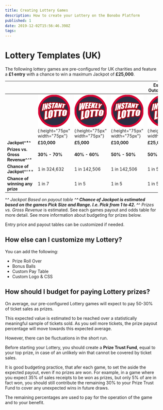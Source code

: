 ```yaml
---
title: Creating Lottery Games
description: How to create your Lottery on the Bonobo Platform
published: 1
date: 2019-12-02T15:56:46.398Z
tags: 
---
```


# Lottery Templates (UK)

The following lottery games are pre-configured for UK charities and feature a **£1 entry** with a chance to win a  maximum Jackpot of **£25,000**. 


|  |   | |   | Estimated Outcomes^**^| 
| ------ | ------ | ------ | ------ | ------ | 
| | ![Instant Lotto](/uploads/instant-lotto.png "Instant Lotto"){:height="75px" width="75px"} | ![Weekly Lotto](/uploads/weekly-lotto.png "Weekly Lotto"){:height="75px" width="75px"} | ![Instant Lotto](/uploads/instant-lotto.png "Instant Lotto"){:height="75px" width="75px"} |![Instant Lotto](/uploads/instant-lotto.png "Instant Lotto"){:height="75px" width="75px"} |
| **Jackpot^*^** | **£10,000** | **£5,000** | **£10,000** | **£25,000** | 
| **Prizes vs. Gross Revenue^***^** | **30% - 70%**   | **40% - 60%**  | **50% - 50%**   | **50% - 50%**   | 
| **Chance of Jackpot^**^** | 1 in 324,632   | 1 in 142,506  | 1 in 142,506  |  1 in 5,245,786| 
| **Chance of winning any prize** | 1 in 7   | 1 in 5 | 1 in 5  | 1 in 5   | 


^*^ *Jackpot* Based on payout table
^**^ *Chance of Jackpot* is estimated based on the games Pick Size and Range. I.e. Pick from 1 to 42. 
^***^ *Prizes vs. Gross Revenue* is estimated. See each games payout and odds table for more detail. See more information about budgeting for prizes below.

Entry price and payout tables can be customized if needed.

## How else can I customize my Lottery?

You can add the following:
- Prize Roll Over
- Bonus Balls
- Custom Pay Table
- Custom Logo & CSS


## How should I budget for paying Lottery prizes?
On average, our pre-configured Lottery games will expect to pay 50-30% of ticket sales as prizes.

This expected value is estimated to be reached over a statistically meaningful sample of tickets sold. As you sell more tickets, the prize payout percentage will move towards this expected average.

However, there can be fluctuations in the short run.

Before starting your Lottery, you should create a **Prize Trust Fund**, equal to your top prize, in case of an unlikely win that cannot be covered by ticket sales.

It is good budgeting practice, that afer each game, to set the aside the expected payout, even if no prizes are won. For example, in a game where you expect 35% of sales receipts to be won as prizes, but only 5% of are in fact won, you should still contribute the remaining 30% to your Prize Trust Fund to cover any unexpected wins in future draws.

The remaining percentages are used to pay for the operation of the game and to your benefit.







